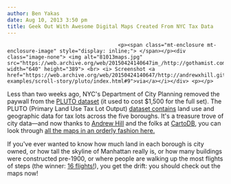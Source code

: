 ```yaml
---
author: Ben Yakas
date: Aug 10, 2013 3:50 pm
title: Geek Out With Awesome Digital Maps Created From NYC Tax Data
---
```


	
										<p><span class="mt-enclosure mt-enclosure-image" style="display: inline;"> </span></p><div class="image-none"> <img alt="81013maps.jpg" src="https://web.archive.org/web/20150424140647im_/http://gothamist.com/attachments/byakas/81013maps.jpg" width="640" height="389"> <br> <i> Screenshot <a href="https://web.archive.org/web/20150424140647/http://andrewxhill.github.io/cartodb-examples/scroll-story/pluto/index.html#9">via</a></i></div> <p></p>

<p>Less than two weeks ago, NYC&apos;s Department of City Planning removed the paywall from the <a href="https://web.archive.org/web/20150424140647/http://www.nyc.gov/html/dcp/html/bytes/applbyte.shtml">PLUTO dataset</a> (it used to cost $1,500 for the full set). The PLUTO (Primary Land Use Tax Lot Output) <a href="https://web.archive.org/web/20150424140647/http://www.socrata.com/blog/new-york-city-opens-pluto-tax-lot-dataset/">dataset contains</a> land use and geographic data for tax lots across the five boroughs. It&apos;s a treasure trove of city data&#x2014;and now thanks to <a href="https://web.archive.org/web/20150424140647/https://twitter.com/andrewxhill">Andrew Hill</a> and the folks at <a href="https://web.archive.org/web/20150424140647/http://blog.cartodb.com/post/57786792357/pluto-is-back">CartoDB</a>, you can look through <a href="https://web.archive.org/web/20150424140647/http://andrewxhill.github.io/cartodb-examples/scroll-story/pluto/index.html#0">all the maps in an orderly fashion here.</a></p>

<p>If you&apos;ve ever wanted to know how much land in each borough is city owned, or how tall the skyline of Manhattan really is, or how many buildings were constructed pre-1900, or where people are walking up the most flights of steps (the winner: <a href="https://web.archive.org/web/20150424140647/http://andrewxhill.github.io/cartodb-examples/scroll-story/pluto/index.html#22">16 flights!</a>), you get the drift: you should check out the maps now!<br>
</p>					
										
									
				